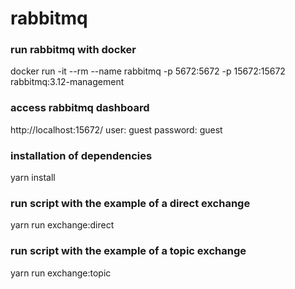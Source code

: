 # rabbitmq

### run rabbitmq with docker
docker run -it --rm --name rabbitmq -p 5672:5672 -p 15672:15672 rabbitmq:3.12-management

### access rabbitmq dashboard
http://localhost:15672/
user: guest
password: guest

### installation of dependencies
yarn install

### run script with the example of a direct exchange
yarn run exchange:direct

### run script with the example of a topic exchange
yarn run exchange:topic